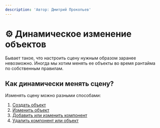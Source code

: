 ```yaml
---
description: 'Автор: Дмитрий Прокопьев'
---
```


# ⚙️ Динамическое изменение объектов

Бывает такое, что настроить сцену нужным образом заранее невозможно. Иногда мы хотим менять ее объекты во время рантайма по собственным правилам.

## Как динамически менять сцену?

Изменять сцену можно разными способами:

1. [Создать объект](sozdanie-obektov.md)
2. [Изменить объект](izmenenie-obektov.md)
3. [Добавить или изменить компонент](dobavlenie-i-izmenenie-komponentov.md)
4. [Удалить компонент или объект](udalenie-obektov-i-komponentov.md)
